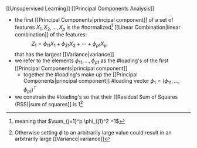 [[Unsupervised Learning]] [[Principal Components Analysis]]

- the first [[Principal Components|principal component]] of a set of features $X_1, X_2, \dots, X_p$ is the #normalized[^1] [[Linear Combination|linear combination]] of the features:$$
Z_1 = \phi_{11}X_1 + \phi_{21}X_2 + \cdots + \phi_{p1}X_p \hspace{12em}
$$that has the largest [[Variance|variance]]
- we refer to the elements $\phi_{11}, \dots, \phi_{p1}$ as the #loading's of the first [[Principal Components|principal component]]
	- together the #loading's make up the [[Principal Components|principal component]] #loading vector $\phi_1 = (\phi_{11}, \dots, \phi_{p1})^T$ 
- we constrain the #loading's so that their [[Residual Sum of Squares (RSS)|sum of squares]] is 1[^2]

[^1]: meaning that $\sum_{j=1}^p \phi_{j1}^2 =1$ 
[^2]: Otherwise setting $\phi$ to an arbitrarily large value could result in an arbitrarily large [[Variance|variance]]